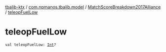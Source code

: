 [tbalib-ktx](../../index.md) / [com.npmanos.tbalib.model](../index.md) / [MatchScoreBreakdown2017Alliance](index.md) / [teleopFuelLow](./teleop-fuel-low.md)

# teleopFuelLow

`val teleopFuelLow: `[`Int`](https://kotlinlang.org/api/latest/jvm/stdlib/kotlin/-int/index.html)`?`
